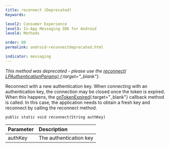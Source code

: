```yaml
---
title: reconnect (Deprecated)
Keywords:

level2: Consumer Experience
level3: In-App Messaging SDK for Android
level4: Methods

order: 80
permalink: android-reconnectdeprecated.html

indicator: messaging
---
```


*This method was deprecated - please use the [reconnect( LPAuthenticationParams) ](android-reconnectfull.html){:target="_blank"}.*

Reconnect with a new authentication key. When connecting with an authentication key, the connection may be closed once the token is expired. When this happens, the [onTokenExpired](android-callbacks-index.html){:target="_blank"} callback method is called. In this case, the application needs to obtain a fresh key and reconnect by calling the reconnect method.

`public static void reconnect(String authKey)`

| Parameter | Description |
| :--- | :--- |
| authKey | The authentication key  |
